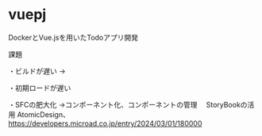 # vuepj

DockerとVue.jsを用いたTodoアプリ開発

課題

・ビルドが遅い
→

・初期ロードが遅い

・SFCの肥大化
→コンポーネント化、コンポーネントの管理
　StoryBookの活用
  AtomicDesign、https://developers.microad.co.jp/entry/2024/03/01/180000

